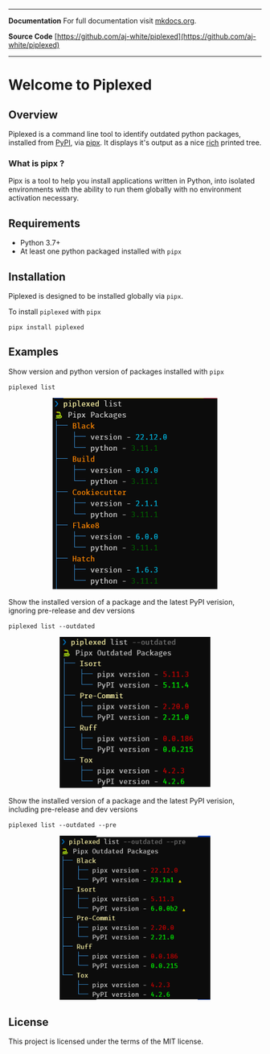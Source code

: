 
--- 
**Documentation** For full documentation visit [mkdocs.org](https://www.mkdocs.org).

**Source Code** [https://github.com/aj-white/piplexed](https://github.com/aj-white/piplexed)

---

# Welcome to Piplexed


## Overview

Piplexed is a command line tool to identify outdated python packages, installed from [PyPI](https://pypi.org/), via [pipx](https://pypa.github.io/pipx/). It displays it's output as a nice [rich](https://github.com/Textualize/rich) printed tree.

### What is pipx ?

Pipx is a tool to help you install applications written in Python, into isolated environments with the ability to run them globally with no environment activation necessary.


## Requirements

- Python 3.7+
- At least one python packaged installed with `pipx`

## Installation

Piplexed is designed to be installed globally via `pipx`.

To install `piplexed` with `pipx`

```console
pipx install piplexed
```


## Examples

Show version and python version of packages installed with `pipx`
```console
piplexed list
```
<p align="center">
<a href="https://github.com/aj-white/piplexed/raw/main/docs/img/piplexed-list.PNG">
<img src="https://github.com/aj-white/piplexed/raw/main/docs/img/piplexed-list.PNG"/>
</a>
</p>

Show the installed version of a package and the latest PyPI verision, ignoring pre-release and dev versions
```console
piplexed list --outdated
```

<p align="center">
<a href="https://github.com/aj-white/piplexed/raw/main/docs/img/piplexed-list-outdated.PNG">
<img src="https://github.com/aj-white/piplexed/raw/main/docs/img/piplexed-list-outdated.PNG" width=300/>
</a>
</p>

Show the installed version of a package and the latest PyPI verision, including pre-release and dev versions
```console
piplexed list --outdated --pre
```

<p align="center">
<a href="https://github.com/aj-white/piplexed/raw/main/docs/img/piplexed-list-outdated-pre.PNG">
<img src="https://github.com/aj-white/piplexed/raw/main/docs/img/piplexed-list-outdated-pre.PNG" width=300/>
</a>
</p>

## License

This project is licensed under the terms of the MIT license.
